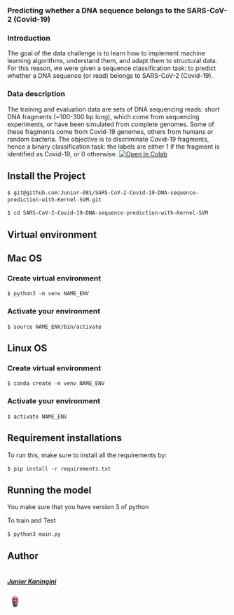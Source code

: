 ### Predicting whether a DNA sequence belongs to the SARS-CoV-2 (Covid-19)

### Introduction
The goal of the data challenge is to learn how to implement machine learning algorithms, understand them, and adapt them to structural data.
For this reason, we were given a sequence classification task: to predict whether a DNA sequence (or read) belongs to SARS-CoV-2 (Covid-19).

### Data description
The training and evaluation data are sets of DNA sequencing reads: short DNA fragments (~100-300 bp long), which come from sequencing experiments, or have been simulated from complete genomes. Some of these fragments come from Covid-19 genomes, others from humans or random bacteria.
The objective is to discriminate Covid-19 fragments, hence a binary classification task: the labels are either 1 if the fragment is identified as Covid-19, or 0 otherwise. [![Open In Colab](https://colab.research.google.com/assets/colab-badge.svg)](https://colab.research.google.com/drive/134lFMZmOJZ2o0-8dfWhQr8j2q8Lu0G51?usp=sharing)

## Install the Project

```
$ git@github.com:Junior-081/SARS-CoV-2-Covid-19-DNA-sequence-prediction-with-Kernel-SVM.git
```

```
$ cd SARS-CoV-2-Covid-19-DNA-sequence-prediction-with-Kernel-SVM
```
## Virtual environment

## Mac OS

### Create virtual environment 

```
$ python3 -m venv NAME_ENV
```
### Activate your environment 

```
$ source NAME_ENV/bin/activate
```

## Linux OS

### Create virtual environment

```
$ conda create -n venv NAME_ENV
```

### Activate your environment 

```
$ activate NAME_ENV
```

## Requirement installations
To run this, make sure to install all the requirements by:

```
$ pip install -r requirements.txt 
```
## Running the model
You make sure that you have version 3 of python

To train and Test
```
$ python3 main.py

```




## Author #
<div style="display:flex;align-items:center">

 <div style="display:flex;align-items:center">
  
 <div>
    <h5> <a href='https://github.com/Junior-081'> Junior Kaningini </a> </h5> <img src="junior.png" height= 7% width= 7%>
            
 </div>


</div>

</div>


